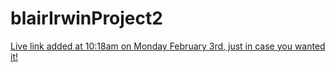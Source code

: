 # blairIrwinProject2
[Live link added at 10:18am on Monday February 3rd, just in case you wanted it!](https://blairwin.github.io/blairIrwinProject2/) 
